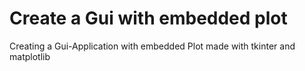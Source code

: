 # Create a Gui with embedded plot
Creating a Gui-Application with embedded Plot 
made with tkinter and matplotlib

